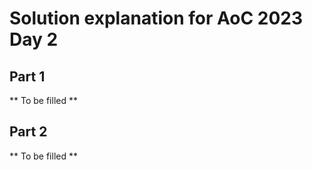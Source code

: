 # Solution explanation for AoC 2023 Day 2

## Part 1

** To be filled **

## Part 2

** To be filled **
